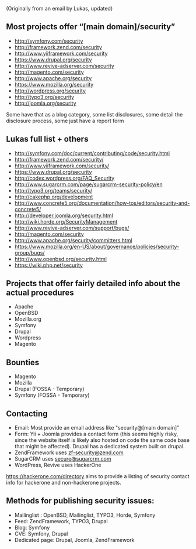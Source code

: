 (Originally from an email by Lukas, updated)

## Most projects offer “[main domain]/security”

* http://symfony.com/security
* http://framework.zend.com/security
* http://www.yiiframework.com/security
* https://www.drupal.org/security 
* http://www.revive-adserver.com/security
* http://magento.com/security 
* http://www.apache.org/security
* https://www.mozilla.org/security
* http://wordpress.org/security
* http://typo3.org/security
* http://joomla.org/security

Some have that as a blog category, some list disclosures, some detail the disclosure process, some just have a report
form

## Lukas full list + others

* http://symfony.com/doc/current/contributing/code/security.html 
* http://framework.zend.com/security/ 
* http://www.yiiframework.com/security/ 
* https://www.drupal.org/security 
* http://codex.wordpress.org/FAQ_Security 
* http://www.sugarcrm.com/page/sugarcrm-security-policy/en 
* http://typo3.org/teams/security/ 
* http://cakephp.org/development 
* http://www.concrete5.org/documentation/how-tos/editors/security-and-concrete5/ 
* http://developer.joomla.org/security.html 
* http://wiki.horde.org/SecurityManagement 
* http://www.revive-adserver.com/support/bugs/ 
* http://magento.com/security 
* http://www.apache.org/security/committers.html 
* https://www.mozilla.org/en-US/about/governance/policies/security-group/bugs/
* http://www.openbsd.org/security.html 
* https://wiki.php.net/security

## Projects that offer fairly detailed info about the actual procedures

* Apache 
* OpenBSD 
* Mozilla.org 
* Symfony 
* Drupal 
* Wordpress 
* Magento 

## Bounties

* Magento 
* Mozilla
* Drupal (FOSSA - Temporary)
* Symfony (FOSSA - Temporary)

## Contacting

* Email: Most provide an email address like "security@[main domain]" 
* Form: Yii + Joomla provides a contact form (this seems highly risky, since the website itself is likely also hosted on code
  the same code base that might be affected). Drupal has a dedicated system built on drupal.
* ZendFramework uses zf-security@zend.com 
* SugarCRM uses secure@sugarcrm.com
* WordPress, Revive  uses HackerOne

https://hackerone.com/directory aims to provide a listing of security contact info for hackerone and non-hackerone
projects.

## Methods for publishing security issues: 

* Mailinglist : OpenBSD, Mailinglist, TYPO3, Horde, Symfony
* Feed: ZendFramework, TYPO3, Drupal 
* Blog: Symfony 
* CVE: Symfony, Drupal
* Dedicated page: Drupal, Joomla, ZendFramework 
